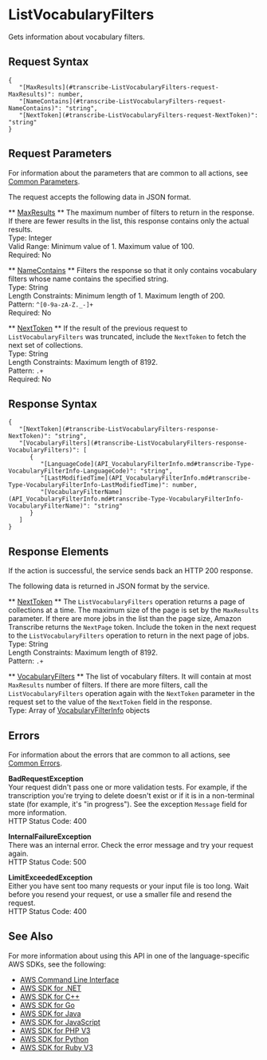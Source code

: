# ListVocabularyFilters<a name="API_ListVocabularyFilters"></a>

Gets information about vocabulary filters\.

## Request Syntax<a name="API_ListVocabularyFilters_RequestSyntax"></a>

```
{
   "[MaxResults](#transcribe-ListVocabularyFilters-request-MaxResults)": number,
   "[NameContains](#transcribe-ListVocabularyFilters-request-NameContains)": "string",
   "[NextToken](#transcribe-ListVocabularyFilters-request-NextToken)": "string"
}
```

## Request Parameters<a name="API_ListVocabularyFilters_RequestParameters"></a>

For information about the parameters that are common to all actions, see [Common Parameters](CommonParameters.md)\.

The request accepts the following data in JSON format\.

 ** [MaxResults](#API_ListVocabularyFilters_RequestSyntax) **   <a name="transcribe-ListVocabularyFilters-request-MaxResults"></a>
The maximum number of filters to return in the response\. If there are fewer results in the list, this response contains only the actual results\.  
Type: Integer  
Valid Range: Minimum value of 1\. Maximum value of 100\.  
Required: No

 ** [NameContains](#API_ListVocabularyFilters_RequestSyntax) **   <a name="transcribe-ListVocabularyFilters-request-NameContains"></a>
Filters the response so that it only contains vocabulary filters whose name contains the specified string\.  
Type: String  
Length Constraints: Minimum length of 1\. Maximum length of 200\.  
Pattern: `^[0-9a-zA-Z._-]+`   
Required: No

 ** [NextToken](#API_ListVocabularyFilters_RequestSyntax) **   <a name="transcribe-ListVocabularyFilters-request-NextToken"></a>
If the result of the previous request to `ListVocabularyFilters` was truncated, include the `NextToken` to fetch the next set of collections\.  
Type: String  
Length Constraints: Maximum length of 8192\.  
Pattern: `.+`   
Required: No

## Response Syntax<a name="API_ListVocabularyFilters_ResponseSyntax"></a>

```
{
   "[NextToken](#transcribe-ListVocabularyFilters-response-NextToken)": "string",
   "[VocabularyFilters](#transcribe-ListVocabularyFilters-response-VocabularyFilters)": [ 
      { 
         "[LanguageCode](API_VocabularyFilterInfo.md#transcribe-Type-VocabularyFilterInfo-LanguageCode)": "string",
         "[LastModifiedTime](API_VocabularyFilterInfo.md#transcribe-Type-VocabularyFilterInfo-LastModifiedTime)": number,
         "[VocabularyFilterName](API_VocabularyFilterInfo.md#transcribe-Type-VocabularyFilterInfo-VocabularyFilterName)": "string"
      }
   ]
}
```

## Response Elements<a name="API_ListVocabularyFilters_ResponseElements"></a>

If the action is successful, the service sends back an HTTP 200 response\.

The following data is returned in JSON format by the service\.

 ** [NextToken](#API_ListVocabularyFilters_ResponseSyntax) **   <a name="transcribe-ListVocabularyFilters-response-NextToken"></a>
The `ListVocabularyFilters` operation returns a page of collections at a time\. The maximum size of the page is set by the `MaxResults` parameter\. If there are more jobs in the list than the page size, Amazon Transcribe returns the `NextPage` token\. Include the token in the next request to the `ListVocabularyFilters` operation to return in the next page of jobs\.  
Type: String  
Length Constraints: Maximum length of 8192\.  
Pattern: `.+` 

 ** [VocabularyFilters](#API_ListVocabularyFilters_ResponseSyntax) **   <a name="transcribe-ListVocabularyFilters-response-VocabularyFilters"></a>
The list of vocabulary filters\. It will contain at most `MaxResults` number of filters\. If there are more filters, call the `ListVocabularyFilters` operation again with the `NextToken` parameter in the request set to the value of the `NextToken` field in the response\.  
Type: Array of [VocabularyFilterInfo](API_VocabularyFilterInfo.md) objects

## Errors<a name="API_ListVocabularyFilters_Errors"></a>

For information about the errors that are common to all actions, see [Common Errors](CommonErrors.md)\.

 **BadRequestException**   
Your request didn't pass one or more validation tests\. For example, if the transcription you're trying to delete doesn't exist or if it is in a non\-terminal state \(for example, it's "in progress"\)\. See the exception `Message` field for more information\.  
HTTP Status Code: 400

 **InternalFailureException**   
There was an internal error\. Check the error message and try your request again\.  
HTTP Status Code: 500

 **LimitExceededException**   
Either you have sent too many requests or your input file is too long\. Wait before you resend your request, or use a smaller file and resend the request\.  
HTTP Status Code: 400

## See Also<a name="API_ListVocabularyFilters_SeeAlso"></a>

For more information about using this API in one of the language\-specific AWS SDKs, see the following:
+  [AWS Command Line Interface](https://docs.aws.amazon.com/goto/aws-cli/transcribe-2017-10-26/ListVocabularyFilters) 
+  [AWS SDK for \.NET](https://docs.aws.amazon.com/goto/DotNetSDKV3/transcribe-2017-10-26/ListVocabularyFilters) 
+  [AWS SDK for C\+\+](https://docs.aws.amazon.com/goto/SdkForCpp/transcribe-2017-10-26/ListVocabularyFilters) 
+  [AWS SDK for Go](https://docs.aws.amazon.com/goto/SdkForGoV1/transcribe-2017-10-26/ListVocabularyFilters) 
+  [AWS SDK for Java](https://docs.aws.amazon.com/goto/SdkForJava/transcribe-2017-10-26/ListVocabularyFilters) 
+  [AWS SDK for JavaScript](https://docs.aws.amazon.com/goto/AWSJavaScriptSDK/transcribe-2017-10-26/ListVocabularyFilters) 
+  [AWS SDK for PHP V3](https://docs.aws.amazon.com/goto/SdkForPHPV3/transcribe-2017-10-26/ListVocabularyFilters) 
+  [AWS SDK for Python](https://docs.aws.amazon.com/goto/boto3/transcribe-2017-10-26/ListVocabularyFilters) 
+  [AWS SDK for Ruby V3](https://docs.aws.amazon.com/goto/SdkForRubyV3/transcribe-2017-10-26/ListVocabularyFilters) 